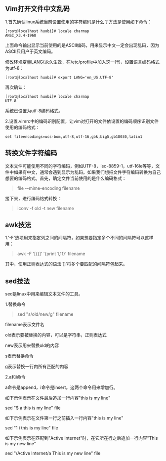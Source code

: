 ﻿## Vim打开文件中文乱码

1.首先确认linux系统当前设置使用的字符编码是什么？方法是使用如下命令：

	[root@localhost huobi]# locale charmap
	ANSI_X3.4-1968
上面命令输出显示当前使用的是ASCII编码，用来显示中文一定会出现乱码，因为ASCII只用户于英文编码。

修改环境变量LANG(永久生效，在/etc/profile中加入这一行)，设置语言编码格式为utf-8：

	[root@localhost huobi]# export LANG='en_US.UTF-8'

再次确认：

	[root@localhost huobi]# locale charmap
	UTF-8

系统已设置为utf-8编码格式。

2.设置.vimrc中的编码识别配置，让vim对打开的文件依设置的编码顺序识别文件使用的编码格式：

	set fileencodings=ucs-bom,utf-8,utf-16,gbk,big5,gb18030,latin1

## 转换文件字符编码

文本文件可能使用不同的字符编码，例如UTF-8，iso-8859-1，utf-16le等等，文件中如果有中文，通常会遇到显示为乱码。如果我们想把文件字符编码转换为自己想要的编码格式。首先，确定文件当前使用的是什么编码格式：

>file --mime-encoding filename

接下来，进行编码格式转换：

>iconv -f old -t new filename

## awk技法

1.'-F'选项用来指定列之间的间隔符，如果想要指定多个不同的间隔符可以这样用：

>awk -F '[{}]' '{print $1,$11}' filename

其中，使用正则表达式的语法‘[]’将多个要匹配的间隔符包起来。

## sed技法

sed是linux中用来编辑文本文件的工具。

1.替换命令

>sed "s/old/new/g" filename

filename表示文件名

old表示要被替换的内容，可以是字符串，正则表达式

new表示用来替换old的内容

s表示替换命令

g表示替换一行内所有匹配的内容

2.a和i命令

a命令是append，i命令是insert。这两个命令用来增加行。

如下示例表示在文件最后追加一行内容"this is my line"

sed "$ a this is my line" file

如下示例表示在文件第一行之前插入一行内容"this is my line"

sed "1 i this is my line" file

如下示例表示在匹配到"Active Internet"时，在它所在行之后追加一行内容"This is my new line"

sed "/Active Internet/a This is my new line" file